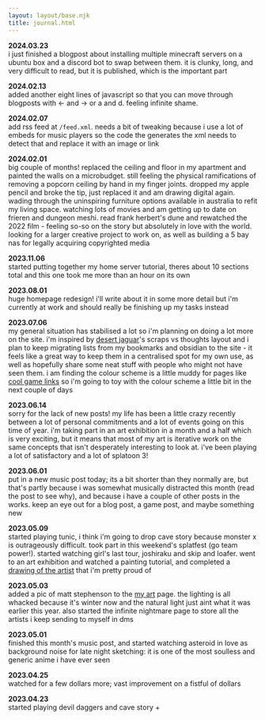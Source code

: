 ```yaml
---
layout: layout/base.njk
title: journal.html
---
```


**2024.03.23**  
i just finished a blogpost about installing multiple minecraft servers on a ubuntu box and a discord bot to swap between them. it is clunky, long, and very difficult to read, but it is published, which is the important part

**2024.02.13**  
added another eight lines of javascript so that you can move through blogposts with ← and → or a and d. feeling infinite shame.

**2024.02.07**  
add rss feed at `/feed.xml`. needs a bit of tweaking because i use a lot of embeds for music players so the code the generates the xml needs to detect that and replace it with an image or link

**2024.02.01**  
big couple of months! replaced the ceiling and floor in my apartment and painted the walls on a microbudget. still feeling the physical ramifications of removing a popcorn ceiling by hand in my finger joints. dropped my apple pencil and broke the tip, just replaced it and am drawing digital again. wading through the uninspiring furniture options available in australia to refit my living space. watching lots of movies and am getting up to date on frieren and dungeon meshi. read frank herbert's dune and rewatched the 2022 film - feeling so-so on the story but absolutely in love with the world. looking for a larger creative project to work on, as well as building a 5 bay nas for legally acquiring copyrighted media

**2023.11.06**  
started putting together my home server tutorial, theres about 10 sections total and this one took me more than an hour on its own

**2023.08.01**  
huge homepage redesign! i'll write about it in some more detail but i'm currently at work and should really be finishing up my tasks instead

**2023.07.06**  
my general situation has stabilised a lot so i'm planning on doing a lot more on the site. i'm inspired by [desert jaguar](https://desertjaguar.casa/)'s scraps vs thoughts layout and i plan to keep migrating lists from my bookmarks and obsidian to the site - it feels like a great way to keep them in a centralised spot for my own use, as well as hopefully share some neat stuff with people who might not have seen them. i am finding the colour scheme is a little muddy for pages like [cool game links](/lists/cool_game_links) so i'm going to toy with the colour scheme a little bit in the next couple of days

**2023.06.14**  
sorry for the lack of new posts! my life has been a little crazy recently between a lot of personal commitments and a lot of events going on this time of year. i'm taking part in an art exhibition in a month and a half which is very exciting, but it means that most of my art is iterative work on the same concepts that isn't desperately interesting to look at. i've been playing a lot of satisfactory and a lot of splatoon 3!

**2023.06.01**  
put in a new music post today; its a bit shorter than they normally are, but that's partly because i was somewhat musically distracted this month (read the post to see why), and because i have a couple of other posts in the works. keep an eye out for a blog post, a game post, and maybe something new

**2023.05.09**  
started playing tunic, i think i'm going to drop cave story because monster x is outrageously difficult. took part in this weekend's splatfest (go team power!). started watching girl's last tour, joshiraku and skip and loafer. went to an art exhibition and watched a painting tutorial, and completed a [drawing of the artist](/art/my-art-2023/) that i'm pretty proud of

**2023.05.03**  
added a pic of matt stephenson to the [my art](/art/my-art-2023/) page. the lighting is all whacked because it's winter now and the natural light just aint what it was earlier this year. also started the infinite nightmare page to store all the artists i keep sending to myself in dms

**2023.05.01**  
finished this month's music post, and started watching asteroid in love as background noise for late night sketching: it is one of the most soulless and generic anime i have ever seen

**2023.04.25**  
watched for a few dollars more; vast improvement on a fistful of dollars

**2023.04.23**  
started playing devil daggers and cave story +